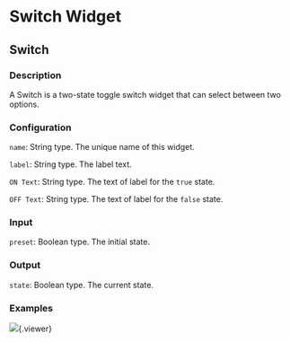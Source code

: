 Switch Widget
======
## Switch

### Description

A Switch is a two-state toggle switch widget that can select between two options.

### Configuration

`name`: String type. The unique name of this widget.

`label`: String type. The label text.

`ON Text`: String type. The text of label for the `true` state.

`OFF Text`: String type. The text of label for the `false` state.

### Input

`preset`: Boolean type. The initial state.

### Output

`state`: Boolean type. The current state.

### Examples

![](./doc/pic/refer/switch.png){.viewer}
